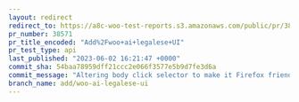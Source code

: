 ```yaml
---
layout: redirect
redirect_to: https://a8c-woo-test-reports.s3.amazonaws.com/public/pr/38571/api/index.html
pr_number: 38571
pr_title_encoded: "Add%2Fwoo+ai+legalese+UI"
pr_test_type: api
last_published: "2023-06-02 16:21:47 +0000"
commit_sha: 54baa78959dff21ccc2e066f3577e5b9d7fe3d6a
commit_message: "Altering body click selector to make it Firefox friendly"
branch_name: add/woo-ai-legalese-ui
---
```

